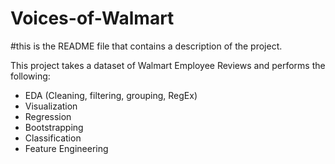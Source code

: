 # Voices-of-Walmart

#this is the README file that contains a description of the project.

This project takes a dataset of Walmart Employee Reviews and performs the following:
- EDA (Cleaning, filtering, grouping, RegEx)
- Visualization
- Regression
- Bootstrapping
- Classification
- Feature Engineering 